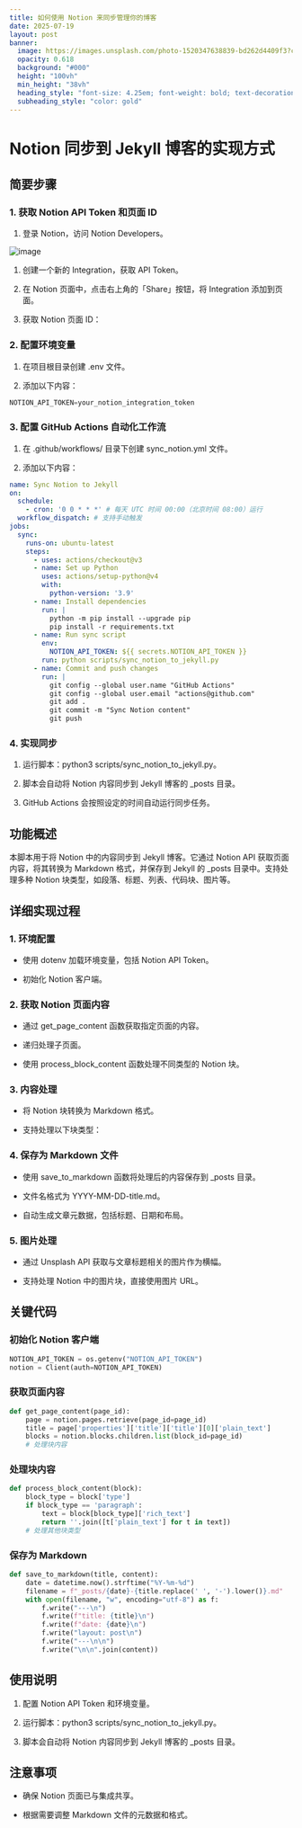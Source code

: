 ```yaml
---
title: 如何使用 Notion 来同步管理你的博客
date: 2025-07-19
layout: post
banner:
  image: https://images.unsplash.com/photo-1520347638839-bd262d4409f3?crop=entropy&cs=tinysrgb&fit=max&fm=jpg&ixid=M3w2OTIwMzJ8MHwxfHJhbmRvbXx8fHx8fHx8fDE3NTI5NDI0MTF8&ixlib=rb-4.1.0&q=80&w=1080
  opacity: 0.618
  background: "#000"
  height: "100vh"
  min_height: "38vh"
  heading_style: "font-size: 4.25em; font-weight: bold; text-decoration: underline"
  subheading_style: "color: gold"
---
```


# Notion 同步到 Jekyll 博客的实现方式

## 简要步骤

### 1. 获取 Notion API Token 和页面 ID

1. 登录 Notion，访问 Notion Developers。

![image](https://prod-files-secure.s3.us-west-2.amazonaws.com/a7a0cc5a-89b9-4cda-8686-1fba0ca52f40/d19c1afe-dea5-4312-9333-786b0ba83054/image.png?X-Amz-Algorithm=AWS4-HMAC-SHA256&X-Amz-Content-Sha256=UNSIGNED-PAYLOAD&X-Amz-Credential=ASIAZI2LB4662JWHHPZU%2F20250719%2Fus-west-2%2Fs3%2Faws4_request&X-Amz-Date=20250719T162650Z&X-Amz-Expires=3600&X-Amz-Security-Token=IQoJb3JpZ2luX2VjEI7%2F%2F%2F%2F%2F%2F%2F%2F%2F%2FwEaCXVzLXdlc3QtMiJHMEUCIAyA4q9PAyeqG%2FitBXgPF23p9hJ3VI0VKMV9s%2FJ2SG%2FbAiEAg4tWdRltOy5Vts6wKhCV9YiYQK163zJN2XWEIAOzENwqiAQIpv%2F%2F%2F%2F%2F%2F%2F%2F%2F%2FARAAGgw2Mzc0MjMxODM4MDUiDBPQPVNLdJBWXGGbkSrcA5Hum3WGMtQHbmqNZzHU6dZW5L8RkF1Z6%2FPB2R10ADqk2uHLBJs22MppI4b7%2FBK1u3IZQAswZhAe6nca5%2BrxQWvE%2F0kq3iOlDMzEkEw46OWQfPo8OupzEAsJoFX2i9A1n4h7sZEl0loamK5b4D4Q7M3tafVSTVa2Sf8xSvC6ZI%2F6ZyeIt7VffLjfe1ogKfdHUPLa9n48Cr%2BS2zsDGRMLQqUb7x34eaRaiVxfGCXSHriMlRHuIGFqmG0PtkMRyhEz4gek5NEPP2mWqchkp%2FXKyi%2BLvMGZXnPOyzd2r0gk9ky46Gh8NczGFuz16uwSlfIDHh%2B%2BFOF3%2FC4AQDmjqPWnEBkrwzzvcbhKYjorjCYuAHxQtrPC4CcFM941DmPEisTuNI1OuJf%2BIkcI5c18PzinwEYwjVB76R2bFPClGiF5pr13pVWqwKcM4P%2FqiEM1tFNWUIH87Y6luazSjjQRs4co6rGdd8ktOgOlnVtkkt9OFLTOn4EsS4jxmAkF5YSRf2wHdCGMANGrgtB3Y6npzhGZ9QRsLPcqMQZL4d4woJr4ly2%2FSqyMFI7mkj65FK4zmbOwDSw8Sqt1mH2iyU%2Fb2OO%2FgQViBZNBI0zTfGZKXxpMRP9UZ6awwETsOs1ZugipMK247sMGOqUBDaaPDWcZKWuQMWSsGnHqCdRigsPDmgIjsMajQetl5oujtmweHC7Bz4xAGyDWnIQqsIlQBio8uhFujFTk5a%2FZb86VmLN5SN3XIwHqD8IzrW2Gjxs3N%2BMEan1F2CAZ8G%2BO65%2BbU%2BqW3N6eU6UHxeIkrfvTVDgzUhWa3f8XPPQppBL2PEvrIWnnjcvRCKk5%2BVVdxfsGs3DxXkK%2Bd%2FG6EswC4CmXGRFH&X-Amz-Signature=3f88e0e492dd0e6a06b66b5c70a8fb42917dd302005805da0c1479644a0a52a3&X-Amz-SignedHeaders=host&x-amz-checksum-mode=ENABLED&x-id=GetObject)

1. 创建一个新的 Integration，获取 API Token。

1. 在 Notion 页面中，点击右上角的「Share」按钮，将 Integration 添加到页面。

1. 获取 Notion 页面 ID：


### 2. 配置环境变量

1. 在项目根目录创建 .env 文件。

1. 添加以下内容：

```javascript
NOTION_API_TOKEN=your_notion_integration_token
```

### 3. 配置 GitHub Actions 自动化工作流

1. 在 .github/workflows/ 目录下创建 sync_notion.yml 文件。

1. 添加以下内容：

```yaml
name: Sync Notion to Jekyll
on:
  schedule:
    - cron: '0 0 * * *' # 每天 UTC 时间 00:00（北京时间 08:00）运行
  workflow_dispatch: # 支持手动触发
jobs:
  sync:
    runs-on: ubuntu-latest
    steps:
      - uses: actions/checkout@v3
      - name: Set up Python
        uses: actions/setup-python@v4
        with:
          python-version: '3.9'
      - name: Install dependencies
        run: |
          python -m pip install --upgrade pip
          pip install -r requirements.txt
      - name: Run sync script
        env:
          NOTION_API_TOKEN: ${{ secrets.NOTION_API_TOKEN }}
        run: python scripts/sync_notion_to_jekyll.py
      - name: Commit and push changes
        run: |
          git config --global user.name "GitHub Actions"
          git config --global user.email "actions@github.com"
          git add .
          git commit -m "Sync Notion content"
          git push
```

### 4. 实现同步

1. 运行脚本：python3 scripts/sync_notion_to_jekyll.py。

1. 脚本会自动将 Notion 内容同步到 Jekyll 博客的 _posts 目录。

1. GitHub Actions 会按照设定的时间自动运行同步任务。

## 功能概述

本脚本用于将 Notion 中的内容同步到 Jekyll 博客。它通过 Notion API 获取页面内容，将其转换为 Markdown 格式，并保存到 Jekyll 的 _posts 目录中。支持处理多种 Notion 块类型，如段落、标题、列表、代码块、图片等。

## 详细实现过程

### 1. 环境配置

- 使用 dotenv 加载环境变量，包括 Notion API Token。

- 初始化 Notion 客户端。

### 2. 获取 Notion 页面内容

- 通过 get_page_content 函数获取指定页面的内容。

- 递归处理子页面。

- 使用 process_block_content 函数处理不同类型的 Notion 块。

### 3. 内容处理

- 将 Notion 块转换为 Markdown 格式。

- 支持处理以下块类型：


### 4. 保存为 Markdown 文件

- 使用 save_to_markdown 函数将处理后的内容保存到 _posts 目录。

- 文件名格式为 YYYY-MM-DD-title.md。

- 自动生成文章元数据，包括标题、日期和布局。

### 5. 图片处理

- 通过 Unsplash API 获取与文章标题相关的图片作为横幅。

- 支持处理 Notion 中的图片块，直接使用图片 URL。

## 关键代码

### 初始化 Notion 客户端

```python
NOTION_API_TOKEN = os.getenv("NOTION_API_TOKEN")
notion = Client(auth=NOTION_API_TOKEN)
```

### 获取页面内容

```python
def get_page_content(page_id):
    page = notion.pages.retrieve(page_id=page_id)
    title = page['properties']['title']['title'][0]['plain_text']
    blocks = notion.blocks.children.list(block_id=page_id)
    # 处理块内容
```

### 处理块内容

```python
def process_block_content(block):
    block_type = block['type']
    if block_type == 'paragraph':
        text = block[block_type]['rich_text']
        return ''.join([t['plain_text'] for t in text])
    # 处理其他块类型
```

### 保存为 Markdown

```python
def save_to_markdown(title, content):
    date = datetime.now().strftime("%Y-%m-%d")
    filename = f"_posts/{date}-{title.replace(' ', '-').lower()}.md"
    with open(filename, "w", encoding="utf-8") as f:
        f.write("---\n")
        f.write(f"title: {title}\n")
        f.write(f"date: {date}\n")
        f.write("layout: post\n")
        f.write("---\n\n")
        f.write("\n\n".join(content))
```

## 使用说明

1. 配置 Notion API Token 和环境变量。

1. 运行脚本：python3 scripts/sync_notion_to_jekyll.py。

1. 脚本会自动将 Notion 内容同步到 Jekyll 博客的 _posts 目录。

## 注意事项

- 确保 Notion 页面已与集成共享。

- 根据需要调整 Markdown 文件的元数据和格式。